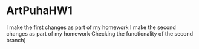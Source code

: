 # ArtPuhaHW1
I make the first changes as part of my homework
I make the second changes as part of my homework
Сhecking the functionality of the second branch)
